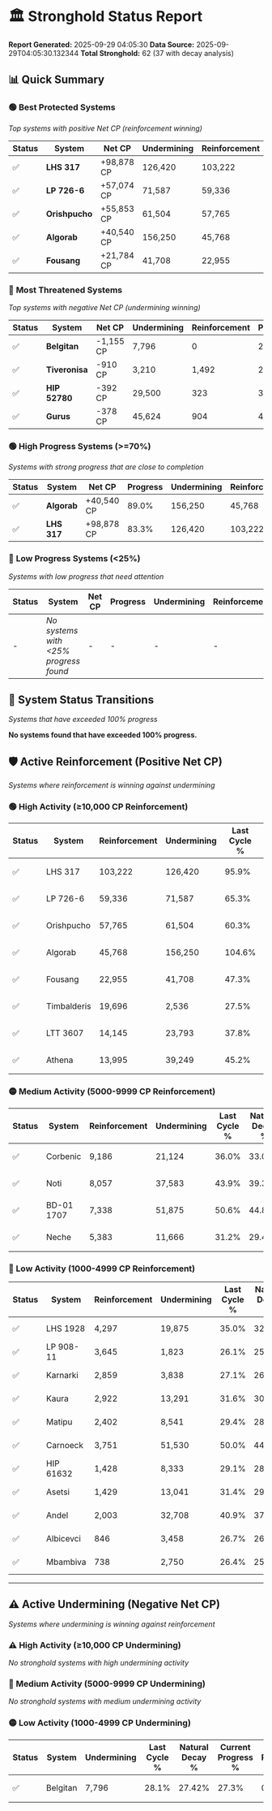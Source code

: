 # 🏛️ Stronghold Status Report

**Report Generated:** 2025-09-29 04:05:30
**Data Source:** 2025-09-29T04:05:30.132344
**Total Stronghold:** 62 (37 with decay analysis)

## 📊 Quick Summary

### 🟢 **Best Protected Systems**
*Top systems with positive Net CP (reinforcement winning)*

| Status | System | Net CP | Undermining | Reinforcement | Progress |
|--------|--------|--------|-------------|---------------|----------|
| ✅ | **LHS 317** | +98,878 CP | 126,420 | 103,222 | 83.3% |
| ✅ | **LP 726-6** | +57,074 CP | 71,587 | 59,336 | 58.1% |
| ✅ | **Orishpucho** | +55,853 CP | 61,504 | 57,765 | 54.1% |
| ✅ | **Algorab** | +40,540 CP | 156,250 | 45,768 | 89.0% |
| ✅ | **Fousang** | +21,784 CP | 41,708 | 22,955 | 43.1% |

### 🔴 **Most Threatened Systems**
*Top systems with negative Net CP (undermining winning)*

| Status | System | Net CP | Undermining | Reinforcement | Progress |
|--------|--------|--------|-------------|---------------|----------|
| ✅ | **Belgitan** | -1,155 CP | 7,796 | 0 | 27.3% |
| ✅ | **Tiveronisa** | -910 CP | 3,210 | 1,492 | 25.0% |
| ✅ | **HIP 52780** | -392 CP | 29,500 | 323 | 36.2% |
| ✅ | **Gurus** | -378 CP | 45,624 | 904 | 42.4% |

### 🟢 **High Progress Systems (>=70%)**
*Systems with strong progress that are close to completion*

| Status | System | Net CP | Progress | Undermining | Reinforcement |
|--------|--------|--------|----------|-------------|---------------|
| ✅ | **Algorab** | +40,540 CP | 89.0% | 156,250 | 45,768 |
| ✅ | **LHS 317** | +98,878 CP | 83.3% | 126,420 | 103,222 |

### 🔴 **Low Progress Systems (<25%)**
*Systems with low progress that need attention*

| Status | System | Net CP | Progress | Undermining | Reinforcement |
|--------|--------|--------|----------|-------------|---------------|
| - | *No systems with <25% progress found* | - | - | - | - |
## 🔄 System Status Transitions
*Systems that have exceeded 100% progress*

**No systems found that have exceeded 100% progress.**

## 🛡️ Active Reinforcement (Positive Net CP)
*Systems where reinforcement is winning against undermining*

### 🟢 High Activity (≥10,000 CP Reinforcement)

| Status | System | Reinforcement | Undermining | Last Cycle % | Natural Decay % | Current Progress % | Current CP | Net CP | Activity |
|--------|--------|---------------|-------------|--------------|-----------------|-------------------|------------|--------|----------|
| ✅ | LHS 317 | 103,222 | 126,420 | 95.9% | 73.41% | 83.3% | 833,000 | +98,878 | 🟢 High Reinforcement |
| ✅ | LP 726-6 | 59,336 | 71,587 | 65.3% | 52.39% | 58.1% | 581,000 | +57,074 | 🟢 High Reinforcement |
| ✅ | Orishpucho | 57,765 | 61,504 | 60.3% | 48.51% | 54.1% | 541,000 | +55,853 | 🟢 High Reinforcement |
| ✅ | Algorab | 45,768 | 156,250 | 104.6% | 84.95% | 89.0% | 890,000 | +40,540 | 🟢 High Reinforcement |
| ✅ | Fousang | 22,955 | 41,708 | 47.3% | 40.92% | 43.1% | 431,000 | +21,784 | 🟢 High Reinforcement |
| ✅ | Timbalderis | 19,696 | 2,536 | 27.5% | 25.34% | 27.2% | 272,000 | +18,594 | 🟢 High Reinforcement |
| ✅ | LTT 3607 | 14,145 | 23,793 | 37.8% | 34.04% | 35.4% | 354,000 | +13,615 | 🟢 High Reinforcement |
| ✅ | Athena | 13,995 | 39,249 | 45.2% | 40.00% | 41.3% | 413,000 | +12,976 | 🟢 High Reinforcement |

### 🟡 Medium Activity (5000-9999 CP Reinforcement)

| Status | System | Reinforcement | Undermining | Last Cycle % | Natural Decay % | Current Progress % | Current CP | Net CP | Activity |
|--------|--------|---------------|-------------|--------------|-----------------|-------------------|------------|--------|----------|
| ✅ | Corbenic | 9,186 | 21,124 | 36.0% | 33.02% | 33.9% | 338,999 | +8,775 | 🟡 Medium Reinforcement |
| ✅ | Noti | 8,057 | 37,583 | 43.9% | 39.38% | 40.1% | 401,000 | +7,153 | 🟡 Medium Reinforcement |
| ✅ | BD-01 1707 | 7,338 | 51,875 | 50.6% | 44.82% | 45.4% | 453,999 | +5,786 | 🟡 Medium Reinforcement |
| ✅ | Neche | 5,383 | 11,666 | 31.2% | 29.45% | 30.0% | 300,000 | +5,471 | 🟡 Medium Reinforcement |

### 🔴 Low Activity (1000-4999 CP Reinforcement)

| Status | System | Reinforcement | Undermining | Last Cycle % | Natural Decay % | Current Progress % | Current CP | Net CP | Activity |
|--------|--------|---------------|-------------|--------------|-----------------|-------------------|------------|--------|----------|
| ✅ | LHS 1928 | 4,297 | 19,875 | 35.0% | 32.59% | 33.0% | 330,000 | +4,059 | 🔵 Low Reinforcement |
| ✅ | LP 908-11 | 3,645 | 1,823 | 26.1% | 25.53% | 25.9% | 259,000 | +3,725 | 🔵 Low Reinforcement |
| ✅ | Karnarki | 2,859 | 3,838 | 27.1% | 26.39% | 26.7% | 267,000 | +3,091 | 🔵 Low Reinforcement |
| ✅ | Kaura | 2,922 | 13,291 | 31.6% | 30.02% | 30.3% | 303,000 | +2,807 | 🔵 Low Reinforcement |
| ✅ | Matipu | 2,402 | 8,541 | 29.4% | 28.24% | 28.5% | 285,000 | +2,577 | 🔵 Low Reinforcement |
| ✅ | Carnoeck | 3,751 | 51,530 | 50.0% | 44.60% | 44.8% | 447,999 | +1,991 | 🔵 Low Reinforcement |
| ✅ | HIP 61632 | 1,428 | 8,333 | 29.1% | 28.14% | 28.3% | 283,000 | +1,564 | 🔵 Low Reinforcement |
| ✅ | Asetsi | 1,429 | 13,041 | 31.4% | 29.96% | 30.1% | 301,000 | +1,412 | 🔵 Low Reinforcement |
| ✅ | Andel | 2,003 | 32,708 | 40.9% | 37.48% | 37.6% | 376,000 | +1,196 | 🔵 Low Reinforcement |
| ✅ | Albicevci | 846 | 3,458 | 26.7% | 26.28% | 26.4% | 264,000 | +1,184 | 🔵 Low Reinforcement |
| ✅ | Mbambiva | 738 | 2,750 | 26.4% | 25.99% | 26.1% | 261,000 | +1,061 | 🔵 Low Reinforcement |


---

## ⚠️ Active Undermining (Negative Net CP)
*Systems where undermining is winning against reinforcement*

### ⚠️ High Activity (≥10,000 CP Undermining)

*No stronghold systems with high undermining activity*

### 🔶 Medium Activity (5000-9999 CP Undermining)

*No stronghold systems with medium undermining activity*

### 🟡 Low Activity (1000-4999 CP Undermining)

| Status | System | Undermining | Last Cycle % | Natural Decay % | Current Progress % | Reinforcement | Current CP | Net CP | Activity |
|--------|--------|-------------|--------------|-----------------|-------------------|---------------|------------|--------|----------|
| ✅ | Belgitan | 7,796 | 28.1% | 27.42% | 27.3% | 0 | 273,000 | -1,155 | 🟡 Low Undermining |
